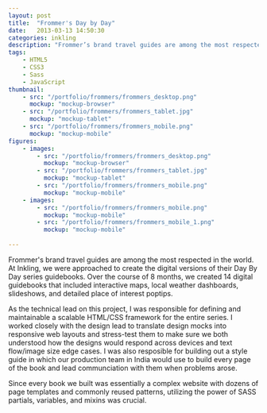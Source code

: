 ```yaml
---
layout: post
title:  "Frommer's Day by Day"
date:   2013-03-13 14:50:30
categories: inkling
description: "Frommer’s brand travel guides are among the most respected in the world. At Inkling, we were approached to create the digital versions of their Day By Day series guidebooks. Over the course of 8 months, we created 14 digital guidebooks that included interactive maps, local weather dashboards, slideshows, and detailed place of interest poptips."
tags:
    - HTML5
    - CSS3
    - Sass
    - JavaScript
thumbnail: 
    - src: "/portfolio/frommers/frommers_desktop.png"
      mockup: "mockup-browser"
    - src: "/portfolio/frommers/frommers_tablet.jpg"
      mockup: "mockup-tablet"
    - src: "/portfolio/frommers/frommers_mobile.png"
      mockup: "mockup-mobile"
figures:
    - images: 
        - src: "/portfolio/frommers/frommers_desktop.png"
          mockup: "mockup-browser"
        - src: "/portfolio/frommers/frommers_tablet.jpg"
          mockup: "mockup-tablet"
        - src: "/portfolio/frommers/frommers_mobile.png"
          mockup: "mockup-mobile"
    - images: 
        - src: "/portfolio/frommers/frommers_mobile.png"
          mockup: "mockup-mobile"
        - src: "/portfolio/frommers/frommers_mobile_1.png"
          mockup: "mockup-mobile"
        
---
```


Frommer's brand travel guides are among the most respected in the world. At Inkling, we were approached to create the digital versions of their Day By Day series guidebooks. Over the course of 8 months, we created 14 digital guidebooks that included interactive maps, local weather dashboards, slideshows, and detailed place of interest poptips.

As the technical lead on this project, I was responsible for defining and maintainable a scalable HTML/CSS framework for the entire series. I worked closely with the design lead to translate design mocks into responsive web layouts and stress-test them to make sure we both understood how the designs would respond across devices and text flow/image size edge cases. I was also resposible for building out a style guide in which our production team in India would use to build every page of the book and lead communciation with them when problems arose.

Since every book we built was essentially a complex website with dozens of page templates and commonly reused patterns, utilizing the power of SASS partials, variables, and mixins was crucial.